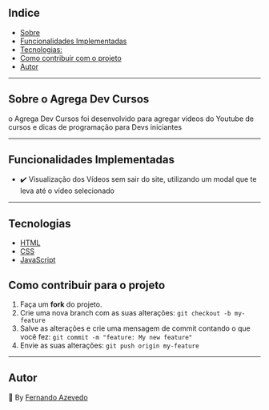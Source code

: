 ## Indice


* [Sobre](#sobre)
* [Funcionalidades Implementadas](#funcio)
* [Tecnologias:](#tecnologias)
* [Como contribuir com o projeto](#comocontribuir)
* [Autor](#autor)

<hr>

## Sobre o Agrega Dev Cursos<a name="sobre"></a>

<p align="left"> o Agrega Dev Cursos foi desenvolvido para agregar videos do Youtube de cursos e dicas de programação para Devs iniciantes</p>

<hr>

## Funcionalidades Implementadas<a name="funcio"></a>

- ✔️ Visualização dos Vídeos sem sair do site, utilizando um modal que te leva até o vídeo selecionado

<hr>

## Tecnologias<a name="tecnologias"></a>
- <a href="https://www.w3schools.com/html/">HTML</a>
- <a href="https://www.w3schools.com/css/default.asp">CSS</a>
- <a href="https://www.w3schools.com/js/default.asp">JavaScript</a>

## Como contribuir para o projeto<a name="comocontribuir"></a>

1. Faça um **fork** do projeto.
2. Crie uma nova branch com as suas alterações: `git checkout -b my-feature`
3. Salve as alterações e crie uma mensagem de commit contando o que você fez: `git commit -m "feature: My new feature"`
4. Envie as suas alterações: `git push origin my-feature`

<hr>

## Autor<a name="autor"></a>

:triangular_flag_on_post: By [Fernando Azevedo](https://github.com/FernandoAz09)